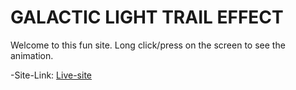 # GALACTIC LIGHT TRAIL EFFECT

Welcome to this fun site. Long click/press on the screen to see the animation.

-Site-Link: [Live-site](https://yozan21.github.io/galactic-trail/)
